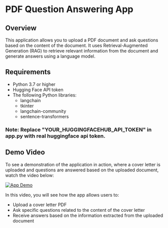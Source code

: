 # PDF Question Answering App

## Overview
This application allows you to upload a PDF document and ask questions based on the content of the document. It uses Retrieval-Augmented Generation (RAG) to retrieve relevant information from the document and generate answers using a language model.

## Requirements
- Python 3.7 or higher
- Hugging Face API token
- The following Python libraries:
  - langchain
  - tkinter
  - langchain-community
  - sentence-transformers

### Note: Replace "YOUR_HUGGINGFACEHUB_API_TOKEN" in app.py with real huggingface api token.

## Demo Video

To see a demonstration of the application in action, where a cover letter is uploaded and questions are answered based on the uploaded document, watch the video below:

[![App Demo](https://img.youtube.com/vi/VIDEO_ID/0.jpg)](https://www.youtube.com/watch?v=VIDEO_ID)

In this video, you will see how the app allows users to:
- Upload a cover letter PDF
- Ask specific questions related to the content of the cover letter
- Receive answers based on the information extracted from the uploaded document
